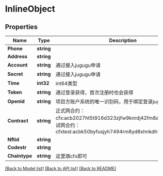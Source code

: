 # InlineObject

## Properties

Name | Type | Description | Notes
------------ | ------------- | ------------- | -------------
**Phone** | **string** |  | 
**Address** | **string** |  | 
**Account** | **string** | 通过接入jugugu申请 | 
**Secret** | **string** | 通过接入jugugu申请 | 
**Time** | **int32** | int64类型 | 
**Token** | **string** | 通过登录获得，首次注册时也会获得 | 
**Openid** | **string** | 项目方账户系统的唯一识别码，用于绑定登录jugugu系统 | 
**Contract** | **string** | 正式网合约：cfx:acb2027ht5t916d323zjfw9knrdj42fm8ay9n7e3x0  测试网合约：cfxtest:acbk50byfusjyh7494rm8yd8xhnkdh9jyetgadzem4 | 
**Nftid** | **string** |  | 
**Codestr** | **string** |  | 
**Chaintype** | **string** | 这里填cfx即可 | 

[[Back to Model list]](../README.md#documentation-for-models) [[Back to API list]](../README.md#documentation-for-api-endpoints) [[Back to README]](../README.md)


